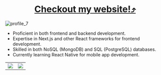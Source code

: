 <h1 align="center"><a href="https://krishnachandran.vercel.app">Checkout my website!⤴</a></h1>

![profile_7](https://krishnachandran-u.github.io/krishnachandran-u/assets/images/name.png)

- Proficient in both frontend and backend development.
- Expertise in Next.js and other React frameworks for frontend development.
- Skilled in both NoSQL (MongoDB) and SQL (PostgreSQL) databases.
- Currently learning React Native for mobile app development.

<!-- Uncomment the following lines if you want to display badges -->
<!-- 
<div align="center">
  <img src="https://img.shields.io/badge/SOFTWARE%20DEVELOPER-teal?style=for-the-badge"/>
  <img src="https://img.shields.io/badge/FRONTEND-teal?style=for-the-badge"/>
  <img src="https://img.shields.io/badge/MACHINE%20LEARNING-teal?style=for-the-badge"/>
</div>
-->

<!--
# ![Static Badge](https://img.shields.io/badge/currently%20working%20on%20'textrade'-purple?style=for-the-badge)[ ↗](https://textrade.irfan.live/)
-->

<table align = "center">
  <tr>
    <td valign="top"><img src="https://github-readme-streak-stats.herokuapp.com/?user=krishnachandran-u"/></td>
    <td valign="top"><img src="https://github-readme-stats.vercel.app/api?username=krishnachandran-u&show_icons=true&title_color=ffffff&icon_color=34abeb&text_color=daf7dc&bg_color=151515"/></td>
  </tr>
</table>